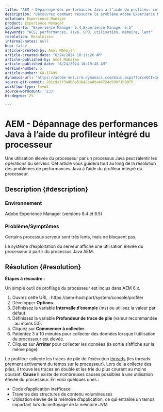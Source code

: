 ```yaml
---
title: "AEM - Dépannage des performances Java à l’aide du profileur intégré du processeur"
description: "Découvrez comment résoudre le problème Adobe Experience Manager où les processus serveur sont lents."
solution: Experience Manager
product: Experience Manager
applies-to: "Experience Manager 6.4,Experience Manager 6.5"
keywords: "KCS, performances, Java, CPU, utilisation, mémoire, lent"
resolution: Resolution
internal-notes: null
bug: false
article-created-by: Amol Mahajan
article-created-date: "6/24/2024 10:11:26 AM"
article-published-by: Amol Mahajan
article-published-date: "6/24/2024 10:19:45 AM"
version-number: 5
article-number: KA-17499
dynamics-url: "https://adobe-ent.crm.dynamics.com/main.aspx?forceUCI=1&pagetype=entityrecord&etn=knowledgearticle&id=cb7c321d-1232-ef11-840a-6045bd02de5c"
source-git-commit: 201c9a1f3a8b0a51b42badda44724e998f1b9975
workflow-type: tm+mt
source-wordcount: '233'
ht-degree: 2%

---
```


# AEM - Dépannage des performances Java à l’aide du profileur intégré du processeur


Une utilisation élevée du processeur par un processus Java peut ralentir les opérations du serveur. Cet article vous guidera tout au long de la résolution des problèmes de performances Java à l’aide du profileur intégré du processeur.

## Description {#description}


### <b>Environnement</b>

Adobe Experience Manager (versions 6.4 et 6.5)



### <b>Problème/Symptômes</b>

Certains processus serveur sont très lents, mais ne bloquent pas.

Le système d’exploitation du serveur affiche une utilisation élevée du processeur à partir du processus Java AEM.


## Résolution {#resolution}


<b>Étapes à résoudre :</b>

Un simple outil de profilage du processeur est inclus dans AEM 6.x.

1. Ouvrez cette URL : https://aem-host:port/system/console/profiler
2. Développer <b>Options</b>.
3. Définissez la variable <b>Intervalle d’exemple</b> (ms) ou utilisez la valeur par défaut.
4. Définissez la variable <b>Profondeur de trace de pile</b> (valeur recommandée : au moins 50).
5. Cliquez sur <b>Commencer à collecter</b>.
6. Patientez 3 à 10 minutes pour collecter des données lorsque l’utilisation du processeur est élevée.
7. Cliquez sur <b>Arrêter</b> pour collecter les données (la sortie s’affiche sur la même page).


Le profileur collecte les traces de pile de l’exécution [threads](https://docs.oracle.com/javase/tutorial/essential/concurrency/threads.html) (les threads prennent activement du temps sur le processeur). Lors de la collecte des piles, il trouve les traces en double et les trie du plus courant au moins courant.
<b>Cause</b>
Il existe de nombreuses causes possibles à une utilisation élevée du processeur. En voici quelques unes :

- Code d’application inefficace
- Traverse des structures de contenu volumineuses
- Utilisation élevée de la mémoire d’application, ce qui entraîne un temps important lors du nettoyage de la mémoire JVM

